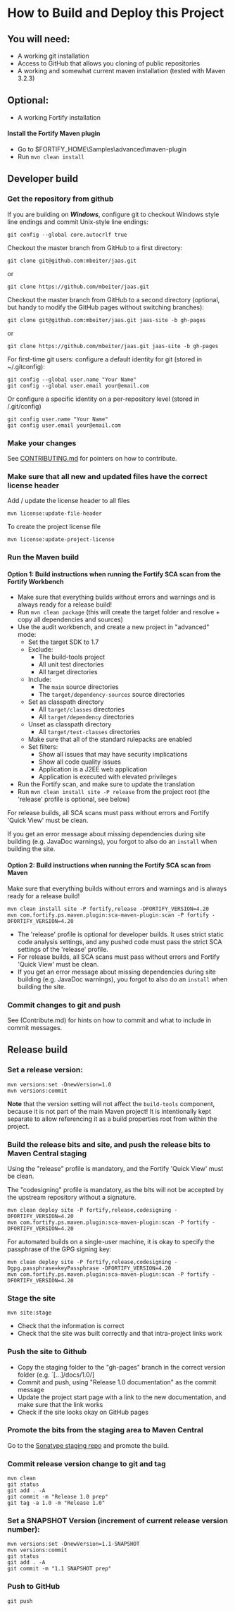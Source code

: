 # How to Build and Deploy this Project

## You will need:

- A working git installation
- Access to GitHub that allows you cloning of public repositories
- A working and somewhat current maven installation (tested with Maven 3.2.3)

## Optional:

- A working Fortify installation

#### Install the Fortify Maven plugin

- Go to $FORTIFY_HOME\Samples\advanced\maven-plugin
- Run `mvn clean install`    

## Developer build

### Get the repository from github

If you are building on _**Windows**_, configure git to checkout Windows style line endings and commit Unix-style line 
endings:

    git config --global core.autocrlf true 

Checkout the master branch from GitHub to a first directory:

    git clone git@github.com:mbeiter/jaas.git

or

	git clone https://github.com/mbeiter/jaas.git

Checkout the master branch from GitHub to a second directory (optional, but handy to modify the GitHub pages without 
switching branches):

    git clone git@github.com:mbeiter/jaas.git jaas-site -b gh-pages

or

	git clone https://github.com/mbeiter/jaas.git jaas-site -b gh-pages

For first-time git users: configure a default identity for git (stored in ~/.gitconfig):

    git config --global user.name "Your Name"
    git config --global user.email your@email.com

Or configure a specific identity on a per-repository level (stored in <repo-root>/.git/config)

    git config user.name "Your Name"
    git config user.email your@email.com

### Make your changes

See [CONTRIBUTING.md](CONTRIBUTING.md) for pointers on how to contribute.

### Make sure that all new and updated files have the correct license header 

Add / update the license header to all files

    mvn license:update-file-header

To create the project license file

    mvn license:update-project-license

### Run the Maven build

#### Option 1: Build instructions when running the Fortify SCA scan from the Fortify Workbench

- Make sure that everything builds without errors and warnings and is always ready for a release build!
- Run `mvn clean package` (this will create the target folder and resolve + copy all dependencies and sources)
- Use the audit workbench, and create a new project in "advanced" mode:
    - Set the target SDK to 1.7
    - Exclude:
         - The build-tools project 
         - All unit test directories
         - All target directories
    - Include:
         - The `main` source directories
         - The `target/dependency-sources` source directories
    - Set as classpath directory
         - All `target/classes` directories
         - All `target/dependency` directories
    - Unset as classpath directory
         - All `target/test-classes` directories
    - Make sure that all of the standard rulepacks are enabled
    - Set filters:
        - Show all issues that may have security implications
        - Show all code quality issues
        - Application is a J2EE web application
        - Application is executed with elevated privileges
- Run the Fortify scan, and make sure to update the translation
- Run `mvn clean install site -P release` from the project root (the 'release' profile is optional, see below)

For release builds, all SCA scans must pass without errors and Fortify 'Quick View' must be clean.

If you get an error message about missing dependencies during site building (e.g. JavaDoc warnings), you forgot to also
do an `install` when building the site.

#### Option 2: Build instructions when running the Fortify SCA scan from Maven

Make sure that everything builds without errors and warnings and is always ready for a release build! 

    mvn clean install site -P fortify,release -DFORTIFY_VERSION=4.20
    mvn com.fortify.ps.maven.plugin:sca-maven-plugin:scan -P fortify -DFORTIFY_VERSION=4.20

- The 'release' profile is optional for developer builds. It uses strict static code analysis settings, and any pushed
  code must pass the strict SCA settings of the 'release' profile.
- For release builds, all SCA scans must pass without errors and Fortify 'Quick View' must be clean.
- If you get an error message about missing dependencies during site building (e.g. JavaDoc warnings), you forgot to also
  do an `install` when building the site.

### Commit changes to git and push

See (Contribute.md) for hints on how to commit and what to include in commit messages.

## Release build

### Set a release version:

    mvn versions:set -DnewVersion=1.0
    mvn versions:commit

**Note** that the version setting will not affect the `build-tools` component, because it is not part of the main Maven 
project! It is intentionally kept separate to allow referencing it as a build properties root from within the project.

### Build the release bits and site, and push the release bits to Maven Central staging

Using the "release" profile is mandatory, and the Fortify 'Quick View' must be clean.

The "codesigning" profile is mandatory, as the bits will not be accepted by the upstream repository without a signature.

    mvn clean deploy site -P fortify,release,codesigning -DFORTIFY_VERSION=4.20
    mvn com.fortify.ps.maven.plugin:sca-maven-plugin:scan -P fortify -DFORTIFY_VERSION=4.20

For automated builds on a single-user machine, it is okay to specify the passphrase of the GPG signing key:

    mvn clean deploy site -P fortify,release,codesigning -Dgpg.passphrase=keyPassphrase -DFORTIFY_VERSION=4.20
    mvn com.fortify.ps.maven.plugin:sca-maven-plugin:scan -P fortify -DFORTIFY_VERSION=4.20

### Stage the site 

    mvn site:stage
    
- Check that the information is correct 
- Check that the site was built correctly and that intra-project links work

### Push the site to Github

- Copy the staging folder to the "gh-pages" branch in the correct version folder (e.g. `[...]/docs/1.0/]
- Commit and push, using "Release 1.0 documentation" as the commit message
- Update the project start page with a link to the new documentation, and make sure that the link works 
- Check if the site looks okay on GitHub pages

### Promote the bits from the staging area to Maven Central

Go to the [Sonatype staging repo](https://oss.sonatype.org/) and promote the build.

### Commit release version change to git and tag

    mvn clean
    git status
    git add . -A
    git commit -m "Release 1.0 prep"
    git tag -a 1.0 -m "Release 1.0"

### Set a SNAPSHOT Version (increment of current release version number):

    mvn versions:set -DnewVersion=1.1-SNAPSHOT
    mvn versions:commit
    git status
    git add . -A
    git commit -m "1.1 SNAPSHOT prep"

### Push to GitHub

    git push
